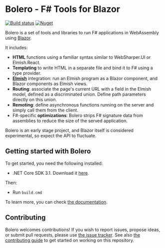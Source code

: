 # Bolero - F# Tools for Blazor

[![Build status](https://ci.appveyor.com/api/projects/status/7vdtq7mkef04bbqq/branch/master?svg=true)](https://ci.appveyor.com/project/IntelliFactory/bolero)
[![Nuget](https://img.shields.io/nuget/vpre/Bolero?logo=nuget)](https://nuget.org/packages/Bolero)

Bolero is a set of tools and libraries to run F# applications in WebAssembly using [Blazor](https://blazor.net/).

It includes:

* **HTML** functions using a familiar syntax similar to WebSharper.UI or Elmish.React.
* **Templating** to write HTML in a separate file and bind it to F# using a type provider.
* [**Elmish**](https://elmish.github.io/elmish/) integration: run an Elmish program as a Blazor component, and Blazor components as Elmish views.
* **Routing**: associate the page's current URL with a field in the Elmish model, defined as a discriminated union. Define path parameters directly on this union.
* **Remoting**: define asynchronous functions running on the server and simply call them from the client.
* F#-specific **optimizations**: Bolero strips F# signature data from assemblies to reduce the size of the served application.

Bolero is an early stage project, and Blazor itself is considered experimental, so expect the API to fluctuate.

## Getting started with Bolero

To get started, you need the following installed:

* .NET Core SDK 3.1. Download it [here](https://dotnet.microsoft.com/download/dotnet-core/3.1).

Then:

* Run `build.cmd`

To learn more, you can check [the documentation](https://fsbolero.io/docs).

## Contributing

Bolero welcomes contributions! If you wish to report issues, propose ideas, or submit pull requests, please use [the issue tracker](https://github.com/intellifactory/bolero). See also [the contributing guide](https://github.com/intellifactory/Bolero/blob/master/CONTRIBUTING.md) to get started on working on this repository.
